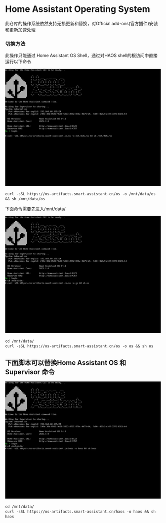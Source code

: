 # Home Assistant Operating System
此仓库的操作系统依然支持无损更新和替换，对Official add-ons(官方插件)安装和更新加速处理
### 切换方法
此操作只能通过 Home Assistant OS Shell，通过对HAOS shell的根访问中直接运行以下命令

   ![](/images/shell1.png)

```shell
curl -sSL https://os-artifacts.smart-assistant.cn/os -o /mnt/data/os && sh /mnt/data/os
```
下面命令需要先进入/mnt/data/

   ![](/images/shell2.png)
```shell
cd /mnt/data/
curl -sSL https://os-artifacts.smart-assistant.cn/os -o os && sh os
```
## 下面脚本可以替换Home Assistant OS 和 Supervisor 命令
   ![](/images/shell3.png)

```shell
cd /mnt/data/
curl -sSL https://os-artifacts.smart-assistant.cn/haos -o haos && sh haos
```